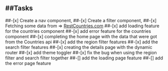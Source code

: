 ## ##Tasks

##-[x] Create a nav component,
##-[x] Create a filter component,
##-[x] Fetching some data from => <a href="https://restcountries.com/">RestCountries.com</a>
##-[x] add loading feature for the countries component
##-[x] add error feature for the countries component
##-[x] completing the home page with the data that were got from the Countries api
##-[x] add the region filter features
##-[x] add the search filter features
##-[x] creating the details page with the dynamic router
##-[x] add theme toggler
##-[x] fix the bug when using the region filter and search filter together
##-[] add the loading page feature
##-[] add the error page feature
